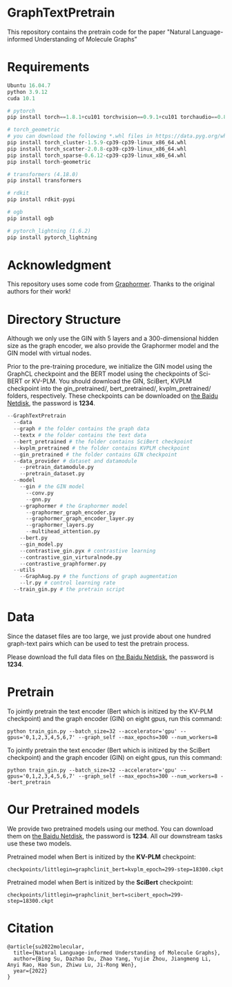 # GraphTextPretrain

This repository contains the pretrain code for the paper "Natural Language-informed Understanding of Molecule Graphs”

# ****Requirements****

```python
Ubuntu 16.04.7
python 3.9.12
cuda 10.1

# pytorch
pip install torch==1.8.1+cu101 torchvision==0.9.1+cu101 torchaudio==0.8.1 -f https://download.pytorch.org/whl/torch_stable.html

# torch_geometric 
# you can download the following *.whl files in https://data.pyg.org/whl/
pip install torch_cluster-1.5.9-cp39-cp39-linux_x86_64.whl
pip install torch_scatter-2.0.8-cp39-cp39-linux_x86_64.whl
pip install torch_sparse-0.6.12-cp39-cp39-linux_x86_64.whl
pip install torch-geometric

# transformers (4.18.0)
pip install transformers 

# rdkit
pip install rdkit-pypi

# ogb
pip install ogb

# pytorch_lightning (1.6.2)
pip install pytorch_lightning 
```

# Acknowledgment

This repository uses some code from [Graphormer](https://github.com/microsoft/Graphormer/). Thanks to the original authors for their work!

# Directory Structure

Although we only use the GIN with 5 layers and a 300-dimensional hidden size as the graph encoder, we also provide the Graphormer model and the GIN model with virtual nodes.

Prior to the pre-training procedure, we initialize the GIN model using the GraphCL checkpoint and the BERT model using the checkpoints of Sci-BERT or KV-PLM. You should download the GIN, SciBert, KVPLM checkpoint into the gin_pretrained/, bert_pretrained/, kvplm_pretrained/ folders, respectively. These checkpoints can be downloaded on [the Baidu Netdisk](https://pan.baidu.com/s/1jvMP_ysQGTMd_2sTLUD45A), the password is **1234**.

```python
--GraphTextPretrain
  --data
  --graph # the folder contains the graph data
  --textx # the folder contains the text data
  --bert_pretrained # the folder contains SciBert checkpoint
  --kvplm_pretrained # the folder contains KVPLM checkpoint
  --gin_pretrained # the folder contains GIN checkpoint
  --data_provider # dataset and datamodule
    --pretrain_datamodule.py
    --pretrain_dataset.py
  --model
    --gin # the GIN model
	  --conv.py
	  --gnn.py
    --graphormer # the Graphormer model
	  --graphormer_graph_encoder.py
	  --graphormer_graph_encoder_layer.py
	  --graphormer_layers.py
	  --multihead_attention.py
    --bert.py
    --gin_model.py
    --contrastive_gin.pyx # contrastive learning
    --contrastive_gin_virturalnode.py
    --contrastive_graphformer.py
  --utils
    --GraphAug.py # the functions of graph augmentation
    --lr.py # control learning rate 
  --train_gin.py # the pretrain script
```

# ****Data****

Since the dataset files are too large, we just provide about one hundred graph-text pairs which can be used to test the pretrain process.

Please download the full data files on [the Baidu Netdisk](https://pan.baidu.com/s/1aHJoYTTZWDHPCcRuu9I7Fg), the password is **1234**.

# Pretrain

To jointly pretrain the text encoder (Bert which is initized by the KV-PLM checkpoint) and the graph encoder (GIN) on eight gpus, run this command:

```
python train_gin.py --batch_size=32 --accelerator='gpu' --gpus='0,1,2,3,4,5,6,7' --graph_self --max_epochs=300 --num_workers=8
```

To jointly pretrain the text encoder (Bert which is initized by the SciBert checkpoint) and the graph encoder (GIN) on eight gpus, run this command:

```
python train_gin.py --batch_size=32 --accelerator='gpu' --gpus='0,1,2,3,4,5,6,7' --graph_self --max_epochs=300 --num_workers=8 --bert_pretrain
```

# Our Pretrained models

We provide two pretrained models using our method. You can download them on [the Baidu Netdisk](https://pan.baidu.com/s/1jvMP_ysQGTMd_2sTLUD45A), the password is **1234**. All our downstream tasks use these two models.

Pretrained model when Bert is initized by the **KV-PLM** checkpoint:

```
checkpoints/littlegin=graphclinit_bert=kvplm_epoch=299-step=18300.ckpt
```

Pretrained model when Bert is initized by the **SciBert** checkpoint:

```
checkpoints/littlegin=graphclinit_bert=scibert_epoch=299-step=18300.ckpt
```

# Citation

```
@article{su2022molecular,
  title={Natural Language-informed Understanding of Molecule Graphs},
  author={Bing Su, Dazhao Du, Zhao Yang, Yujie Zhou, Jiangmeng Li, Anyi Rao, Hao Sun, Zhiwu Lu, Ji-Rong Wen},
  year={2022}
}
```